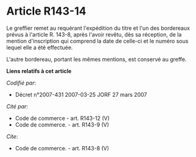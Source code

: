 # Article R143-14

Le greffier remet au requérant l'expédition du titre et l'un des bordereaux prévus à l'article R. 143-8, après l'avoir
revêtu, dès sa réception, de la mention d'inscription qui comprend la date de celle-ci et le numéro sous lequel elle a été
effectuée.

L'autre bordereau, portant les mêmes mentions, est conservé au greffe.

**Liens relatifs à cet article**

_Codifié par_:

  - Décret n°2007-431 2007-03-25 JORF 27 mars 2007

_Cité par_:

  - Code de commerce - art. R143-12 (V)
  - Code de commerce. - art. R143-9 (V)

_Cite_:

  - Code de commerce. - art. R143-8 (V)
